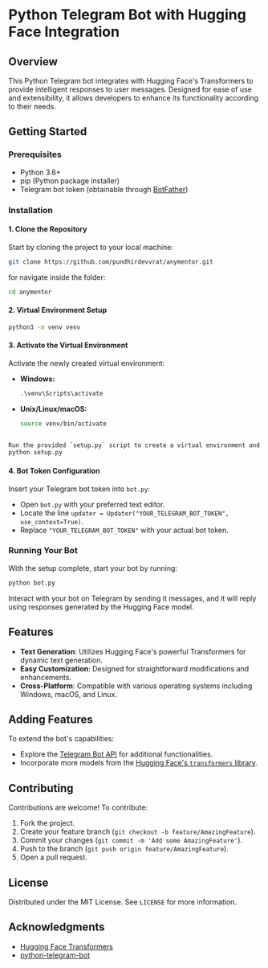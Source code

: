 # Python Telegram Bot with Hugging Face Integration

## Overview

This Python Telegram bot integrates with Hugging Face's Transformers to provide intelligent responses to user messages. Designed for ease of use and extensibility, it allows developers to enhance its functionality according to their needs.

## Getting Started

### Prerequisites

- Python 3.6+
- pip (Python package installer)
- Telegram bot token (obtainable through [BotFather](https://t.me/botfather))

### Installation

#### 1. Clone the Repository

Start by cloning the project to your local machine:

```bash
git clone https://github.com/pundhirdevvrat/anymentor.git

```
for navigate inside the folder:

```bash
cd anymentor
```

#### 2. Virtual Environment Setup

```bash
python3 -m venv venv

```
#### 3. Activate the Virtual Environment

Activate the newly created virtual environment:

- **Windows:**

  ```cmd
  .\venv\Scripts\activate
  ```

- **Unix/Linux/macOS:**

  ```bash
  source venv/bin/activate
  ```

```bash

Run the provided `setup.py` script to create a virtual environment and install the necessary dependencies:
python setup.py

```


#### 4. Bot Token Configuration

Insert your Telegram bot token into `bot.py`:

- Open `bot.py` with your preferred text editor.
- Locate the line `updater = Updater("YOUR_TELEGRAM_BOT_TOKEN", use_context=True)`.
- Replace `"YOUR_TELEGRAM_BOT_TOKEN"` with your actual bot token.

### Running Your Bot

With the setup complete, start your bot by running:

```bash
python bot.py
```

Interact with your bot on Telegram by sending it messages, and it will reply using responses generated by the Hugging Face model.

## Features

- **Text Generation**: Utilizes Hugging Face's powerful Transformers for dynamic text generation.
- **Easy Customization**: Designed for straightforward modifications and enhancements.
- **Cross-Platform**: Compatible with various operating systems including Windows, macOS, and Linux.

## Adding Features

To extend the bot's capabilities:

- Explore the [Telegram Bot API](https://core.telegram.org/bots/api) for additional functionalities.
- Incorporate more models from the [Hugging Face's `transformers` library](https://huggingface.co/transformers/).

## Contributing

Contributions are welcome! To contribute:

1. Fork the project.
2. Create your feature branch (`git checkout -b feature/AmazingFeature`).
3. Commit your changes (`git commit -m 'Add some AmazingFeature'`).
4. Push to the branch (`git push origin feature/AmazingFeature`).
5. Open a pull request.

## License

Distributed under the MIT License. See `LICENSE` for more information.

## Acknowledgments

- [Hugging Face Transformers](https://huggingface.co/transformers/)
- [python-telegram-bot](https://python-telegram-bot.org/)

